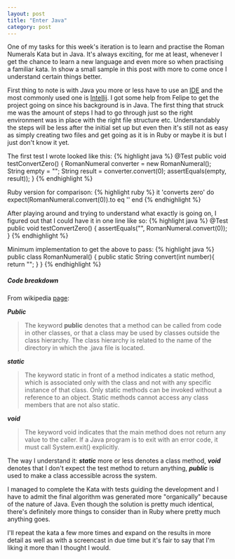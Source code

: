 ```yaml
---
layout: post
title: "Enter Java"
category: post
---
```


One of my tasks for this week's iteration is to learn and practise the Roman Numerals Kata but in Java. It's always exciting, for me at least, whenever I get the chance to learn a new language and even more so when practising a familiar kata. In show a small sample in this post with more to come once I understand certain things better.

First thing to note is with Java you more or less have to use an [IDE](https://en.wikipedia.org/wiki/Integrated_Development_Environment) and the most commonly used one is [Intellij](https://www.jetbrains.com/idea/). I got some help from Felipe to get the project going on since his background is in Java. The first thing that struck me was the amount of steps I had to go through just so the right environment was in place with the right file structure etc. Understandably the steps will be less after the initial set up but even then it's still not as easy as simply creating two files and get going as it is in Ruby or maybe it is but I just don't know it yet.


The first test I wrote looked like this:
{% highlight java %}
  @Test
  public void testConvertZero() {
    RomanNumeral converter = new RomanNumeral();
    String empty = "";
    String result = converter.convert(0);
    assertEquals(empty, result));
  }
{% endhighlight %}

Ruby version for comparison:
{% highlight ruby %}
  it 'converts zero' do
    expect(RomanNumeral.convert(0)).to eq ''
  end
{% endhighlight %}
          
After playing around and trying to understand what exactly is going on, I figured out that I could have it in one line like so:
{% highlight java %}
  @Test
  public void testConvertZero() {
    assertEquals("", RomanNumeral.convert(0));
  }
{% endhighlight %}
                      
Minimum implementation to get the above to pass:
{% highlight java %}
  public class RomanNumeral() {
    public static String convert(int number){
      return "";
    }
  }
{% endhighlight %}
<br/>
##### Code breakdown
From wikipedia [page](https://en.wikipedia.org/wiki/Java_(programming_language)):

***Public***

> The keyword **public** denotes that a method can be called from code in other classes, or that a class may be used by classes outside the class hierarchy. The class hierarchy is related to the name of the directory in which the .java file is located.

***static***

> The keyword static in front of a method indicates a static method, which is associated only with the class and not with any specific instance of that class. Only static methods can be invoked without a reference to an object. Static methods cannot access any class members that are not also static.


***void***

> The keyword void indicates that the main method does not return any value to the caller. If a Java program is to exit with an error code, it must call System.exit() explicitly.

The way I understand it: ***static*** more or less denotes a class method, ***void*** denotes that I don't expect the test method to return anything, ***public*** is used to make a class accessible across the system.

I managed to complete the Kata with tests guiding the development and I have to admit the final algorithm was generated more "organically" because of the nature of Java. Even though the solution is pretty much identical, there's definitely more things to consider than in Ruby where pretty much anything goes.

I'll repeat the kata a few more times and expand on the results in more detail as well as with a screencast in due time but it's fair to say that I'm liking it more than I thought I would.
